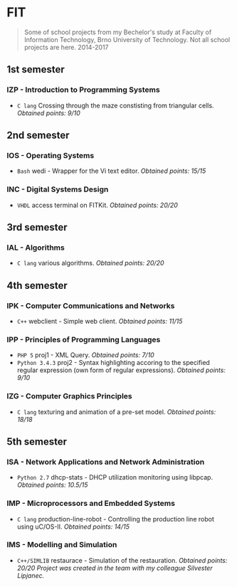 # FIT
>Some of school projects from my Bechelor's study at Faculty of Information Technology, Brno University of Technology.
>Not all school projects are here.
>2014-2017

## 1st semester

### IZP - Introduction to Programming Systems
- ``C lang`` Crossing through the maze constisting from triangular cells. *Obtained points: 9/10*


## 2nd semester

### IOS - Operating Systems
- ``Bash`` wedi - Wrapper for the Vi text editor. *Obtained points: 15/15*

### INC - Digital Systems Design
- ``VHDL`` access terminal on FITKit. *Obtained points: 20/20*


## 3rd semester

### IAL - Algorithms
- ``C lang`` various algorithms. *Obtained points: 20/20*


## 4th semester

### IPK - Computer Communications and Networks
- ``C++`` webclient - Simple web client. *Obtained points: 11/15*

### IPP - Principles of Programming Languages
- ``PHP 5`` proj1 - XML Query. *Obtained points: 7/10*
- ``Python 3.4.3`` proj2 - Syntax highlighting accoring to the specified regular expression (own form of regular expressions). *Obtained points: 9/10*

### IZG - Computer Graphics Principles
- ``C lang`` texturing and animation of a pre-set model. *Obtained points: 18/18*


## 5th semester

### ISA - Network Applications and Network Administration
- ``Python 2.7`` dhcp-stats - DHCP utilization monitoring using libpcap. *Obtained points: 10.5/15*

### IMP - Microprocessors and Embedded Systems
- ``C lang`` production-line-robot - Controlling the production line robot using uC/OS-II. *Obtained points: 14/15*

### IMS - Modelling and Simulation
- ``C++/SIMLIB`` restaurace - Simulation of the restauration. *Obtained points: 20/20*
*Project was created in the team with my colleague Silvester Lipjanec.*
